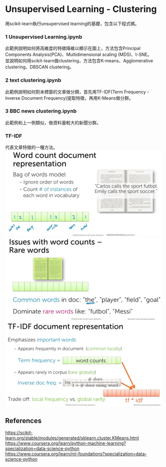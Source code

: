 # Unsupervised Learning - Clustering
用scikit-learn執行unsupervised learning的基礎，包含以下程式碼。  
### 1 Unsupervised Learning.ipynb
此範例說明如何將高維度的特徵降維以顯示在圖上，方法包含Principal Components Analysis(PCA)、Multidimensional scaling (MDS)、t-SNE。  
並說明如何用scikit-learn做clustering，方法包含K-means、Agglomerative clustering、DBSCAN clustering。  

### 2 text clustering.ipynb
此範例說明如何對未標簽的文章做分類，首先用TF-IDF(Term Frequency - Inverse Document Frequency)提取特徵，再用K-Means做分群。    

### 3 BBC news clustering.ipynb
此範例和上一例類似，做資料量較大的新聞分群。  

### TF-IDF
代表文章特徵的一種方法。  
![image1](images/01.jpg)  
![image2](images/02.jpg)  
![image3](images/03.jpg)  

## References
https://scikit-learn.org/stable/modules/generated/sklearn.cluster.KMeans.html  
https://www.coursera.org/learn/python-machine-learning?specialization=data-science-python  
https://www.coursera.org/learn/ml-foundations?specialization=data-science-python  
